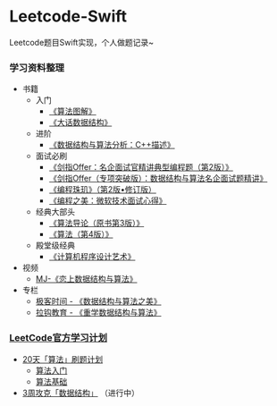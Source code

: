 # Leetcode-Swift
Leetcode题目Swift实现，个人做题记录~

### 学习资料整理

* 书籍
  * 入门
    * [《算法图解》](https://book.douban.com/subject/26979890/)
    * [《大话数据结构》](https://book.douban.com/subject/6424904/)
  * 进阶
    * [《数据结构与算法分析：C++描述》](https://book.douban.com/subject/1971825/)
  * 面试必刷
    * [《剑指Offer：名企面试官精讲典型编程题（第2版）》](剑指Offer：名企面试官精讲典型编程题（第2版）)
    * [《剑指Offer（专项突破版）：数据结构与算法名企面试题精讲》](https://book.douban.com/subject/35543447/)
    * [《编程珠玑》（第2版•修订版）](https://book.douban.com/subject/26302533/)
    * [《编程之美：微软技术面试心得》](https://book.douban.com/subject/30351275/)
  * 经典大部头
    * [《算法导论（原书第3版）》](https://book.douban.com/subject/20432061/)
    * [《算法（第4版）》](https://book.douban.com/subject/19952400/)
  * 殿堂级经典
    * [《计算机程序设计艺术》](https://book.douban.com/series/12331)
* 视频
  * [MJ-《恋上数据结构与算法》](https://ke.qq.com/course/package/26119)
* 专栏
  * [极客时间 - 《数据结构与算法之美》](https://time.geekbang.org/column/intro/126)
  * [拉钩教育 - 《重学数据结构与算法》](https://kaiwu.lagou.com/course/courseInfo.htm?courseId=185#/content)

### [LeetCode官方学习计划](https://leetcode-cn.com/study-plan/)

* [20天「算法」刷题计划](https://leetcode-cn.com/study-plan/algorithms/)
  * [算法入门](./Leetcode-Swift/LeetCode官方学习计划/20天「算法」刷题计划/算法入门)
  * [算法基础](./Leetcode-Swift/LeetCode官方学习计划/20天「算法」刷题计划/算法基础)
* [3周攻克「数据结构」](Leetcode-Swift/LeetCode官方学习计划/3周攻克「数据结构」/README.md) （进行中）

